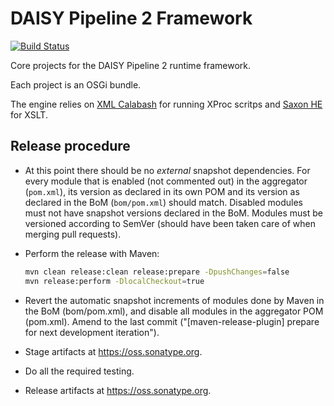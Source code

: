 DAISY Pipeline 2 Framework
==========================

[![Build Status](https://travis-ci.org/daisy/pipeline-framework.png?branch=master)](https://travis-ci.org/daisy/pipeline-framework)

Core projects for the DAISY Pipeline 2 runtime framework.

Each project is an OSGi bundle.

The engine relies on [XML Calabash](http://xmlcalabash.com/) for running XProc scritps and [Saxon HE](http://saxonica.com/) for XSLT.


Release procedure
-----------------
- At this point there should be no *external* snapshot dependencies. For every module that is enabled (not commented out) in the aggregator (`pom.xml`), its version as declared in its own POM and its version as declared in the BoM (`bom/pom.xml`) should match. Disabled modules must not have snapshot versions declared in the BoM. Modules must be versioned according to SemVer (should have been taken care of when merging pull requests).
- Perform the release with Maven:

  ```sh
  mvn clean release:clean release:prepare -DpushChanges=false
  mvn release:perform -DlocalCheckout=true
  ```

- Revert the automatic snapshot increments of modules done by Maven in the BoM (bom/pom.xml), and disable all modules in the aggregator POM (pom.xml). Amend to the last commit ("[maven-release-plugin] prepare for next development iteration").
- Stage artifacts at https://oss.sonatype.org.
- Do all the required testing.
- Release artifacts at https://oss.sonatype.org.
